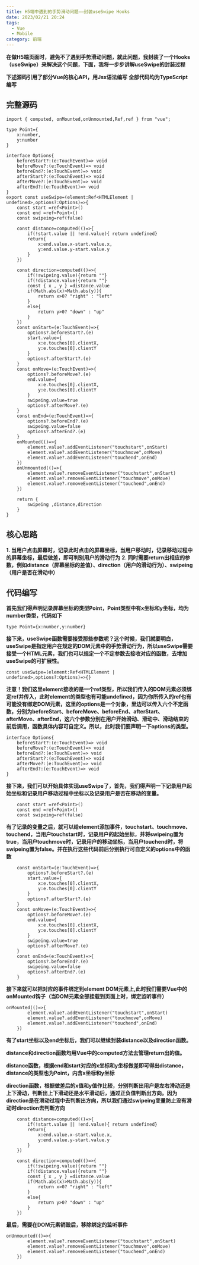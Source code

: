 ```yaml
---
title: H5端中遇到的手势滑动问题——封装useSwipe Hooks
date: 2023/02/21 20:24
tags: 
  - Vue
  - Mobile
category: 前端
---
```



**在做H5端页面时，避免不了遇到手势滑动问题，就此问题，我封装了一个Hooks（useSwipe）来解决这个问题，下面，我将一步步讲解useSwipe的封装过程**

**下述源码引用了部分Vue的核心API，用Jsx语法编写**
**全部代码均为TypeScript编写**
## 完整源码
```tsx
import { computed, onMounted,onUnmounted,Ref,ref } from "vue";

type Point={
    x:number,
    y:number
}

interface Options{
    beforeStart?:(e:TouchEvent)=> void
    beforeMove?:(e:TouchEvent)=> void
    beforeEnd?:(e:TouchEvent)=> void
    afterStart?:(e:TouchEvent)=> void
    afterMove?:(e:TouchEvent)=> void
    afterEnd?:(e:TouchEvent)=> void
}
export const useSwipe=(element:Ref<HTMLElement | undefined>,options?:Options)=>{
    const start =ref<Point>()
    const end =ref<Point>()
    const swipeing=ref(false)

    const distance=computed(()=>{
        if(!start.value || !end.value){ return undefined}
        return{
            x:end.value.x-start.value.x,
            y:end.value.y-start.value.y
        }
    })

    const direction=computed(()=>{
        if(!swipeing.value){return ""}
        if(!distance.value){return ""}
        const { x , y } =distance.value
        if(Math.abs(x)>Math.abs(y)){
            return x>0? "right" : "left"
        }
        else{
            return y>0? "down" : "up"
        }
    })
    const onStart=(e:TouchEvent)=>{
        options?.beforeStart?.(e)
        start.value={
            x:e.touches[0].clientX,
            y:e.touches[0].clientY
        }
        options?.afterStart?.(e)
    }
    const onMove=(e:TouchEvent)=>{
        options?.beforeMove?.(e)
        end.value={
            x:e.touches[0].clientX,
            y:e.touches[0].clientY
        }
        swipeing.value=true
        options?.afterMove?.(e)
    }
    const onEnd=(e:TouchEvent)=>{
        options?.beforeEnd?.(e)
        swipeing.value=false
        options?.afterEnd?.(e)
    }
    onMounted(()=>{
        element.value?.addEventListener("touchstart",onStart)
        element.value?.addEventListener("touchmove",onMove)
        element.value?.addEventListener("touchend",onEnd)
    })
    onUnmounted(()=>{
        element.value?.removeEventListener("touchstart",onStart)
        element.value?.removeEventListener("touchmove",onMove)
        element.value?.removeEventListener("touchend",onEnd)
    })

    return {
        swipeing ,distance,direction 
    }
}
```
## 核心思路
**1. 当用户点击屏幕时，记录此时点击的屏幕坐标，当用户移动时，记录移动过程中的屏幕坐标，最后做差，即可判别用户的滑动行为**
**2. 同时需要return出相应的参数，例如distance（屏幕坐标的差值）、direction（用户的滑动行为）、swipeing（用户是否在滑动中）**
## 代码编写
**首先我们得声明记录屏幕坐标的类型Point，Point类型中有x坐标和y坐标，均为number类型，代码如下**
```tsx
type Point={x:number,y:number}
```
**接下来，useSwipe函数需要接受那些参数呢？这个时候，我们就要明白，useSwipe是指定用户在规定的DOM元素中的手势滑动行为，所以useSwipe需要接受一个HTML元素，我们也可以规定一个不定参数去接收对应的函数，去增加useSwipe的可扩展性。**
```tsx
const useSwipe=(element:Ref<HTMLElement | undefined>,options?:Options)=>{}
```
**注意！我们这里element接收的是一个ref类型，所以我们传入的DOM元素必须绑定ref并传入，此时element的类型也有可能undefined，因为你所传入的ref也有可能没有绑定DOM元素，这里的options是一个对象，里边可以传入六个不定函数，分别为beforeStart、beforeMove、beforeEnd、afterStart、afterMove、afterEnd，这六个参数分别在用户开始滑动、滑动中、滑动结束的前后调用，函数具体内容可自定义。所以，此时我们要声明一下options的类型。**
```tsx
interface Options{
    beforeStart?:(e:TouchEvent)=> void
    beforeMove?:(e:TouchEvent)=> void
    beforeEnd?:(e:TouchEvent)=> void
    afterStart?:(e:TouchEvent)=> void
    afterMove?:(e:TouchEvent)=> void
    afterEnd?:(e:TouchEvent)=> void
}
```
**接下来，我们可以开始具体实现useSwipe了，首先，我们得声明一下记录用户起始坐标和记录用户移动过程中坐标以及记录用户是否在移动的变量。**
```tsx
    const start =ref<Point>()
    const end =ref<Point>()
    const swipeing=ref(false)
```
**有了记录的变量之后，就可以给element添加事件，touchstart、touchmove、touchend，当用户touchstart时，记录用户的起始坐标，并将swipeing置为true，当用户touchmove时，记录用户的移动坐标，当用户touchend时，将swipeing置为false。并在执行这些代码前后分别执行可自定义的options中的函数**
```tsx
    const onStart=(e:TouchEvent)=>{
        options?.beforeStart?.(e)
        start.value={
            x:e.touches[0].clientX,
            y:e.touches[0].clientY
        }
        options?.afterStart?.(e)
    }
    const onMove=(e:TouchEvent)=>{
        options?.beforeMove?.(e)
        end.value={
            x:e.touches[0].clientX,
            y:e.touches[0].clientY
        }
        swipeing.value=true
        options?.afterMove?.(e)
    }
    const onEnd=(e:TouchEvent)=>{
        options?.beforeEnd?.(e)
        swipeing.value=false
        options?.afterEnd?.(e)
    }
```
**接下来就可以把对应的事件绑定到element DOM元素上,此时我们需要Vue中的onMounted钩子（当DOM元素全部挂载到页面上时，绑定监听事件）**
```tsx
onMounted(()=>{
        element.value?.addEventListener("touchstart",onStart)
        element.value?.addEventListener("touchmove",onMove)
        element.value?.addEventListener("touchend",onEnd)
    })
```
**有了start坐标以及end坐标后，我们可以继续封装distance以及direction函数。**

**distance和direction函数均用Vue中的computed方法去管理return出的值。**

**distance函数，根据end和start对应的x坐标和y坐标做差即可得出distance，distance的类型也为Point，内含x坐标和y坐标**

**direction函数，根据做差后的x值和y值作比较，分别判断出用户是左右滑动还是上下滑动，判断出上下滑动还是水平滑动后，通过正负值判断出方向。因为direction是在滑动过程中去判断出方向，所以我们通过swipeing变量防止没有滑动时direction去判断方向**
```tsx
    const distance=computed(()=>{
        if(!start.value || !end.value){ return undefined}
        return{
            x:end.value.x-start.value.x,
            y:end.value.y-start.value.y
        }
    })

    const direction=computed(()=>{
        if(!swipeing.value){return ""}
        if(!distance.value){return ""}
        const { x , y } =distance.value
        if(Math.abs(x)>Math.abs(y)){
            return x>0? "right" : "left"
        }
        else{
            return y>0? "down" : "up"
        }
    })
```
**最后，需要在DOM元素销毁后，移除绑定的监听事件**
```tsx
onUnmounted(()=>{
        element.value?.removeEventListener("touchstart",onStart)
        element.value?.removeEventListener("touchmove",onMove)
        element.value?.removeEventListener("touchend",onEnd)
    })
```
